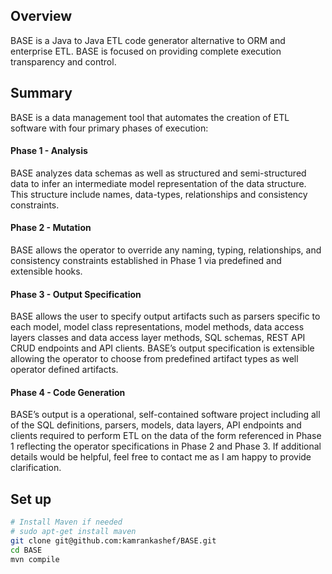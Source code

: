 
## Overview

BASE is a Java to Java ETL code generator alternative to ORM and enterprise ETL.  BASE is focused on providing complete execution  transparency and control.

## Summary

BASE is a data management tool that automates the creation of ETL software with four primary
phases of execution:

#### Phase 1 - Analysis
BASE analyzes data schemas as well as structured and semi-structured data to infer an
intermediate model representation of the data structure. This structure include names, data-types,
relationships and consistency constraints.

#### Phase 2 - Mutation
BASE allows the operator to override any naming, typing, relationships, and consistency
constraints established in Phase 1 via predefined and extensible hooks.

#### Phase 3 - Output Specification
BASE allows the user to specify output artifacts such as parsers specific to
each model, model class representations, model methods, data access layers classes and data access layer
methods, SQL schemas, REST API CRUD endpoints and API clients. BASE’s output specification is
extensible allowing the operator to choose from predefined artifact types as well operator defined artifacts.

#### Phase 4 - Code Generation
BASE’s output is a operational, self-contained software project including all of the
SQL definitions, parsers, models, data layers, API endpoints and clients required to perform ETL on the data of
the form referenced in Phase 1 reflecting the operator specifications in Phase 2 and Phase 3.
If additional details would be helpful, feel free to contact me as I am happy to provide clarification.

## Set up

```bash
# Install Maven if needed
# sudo apt-get install maven
git clone git@github.com:kamrankashef/BASE.git
cd BASE
mvn compile
```

